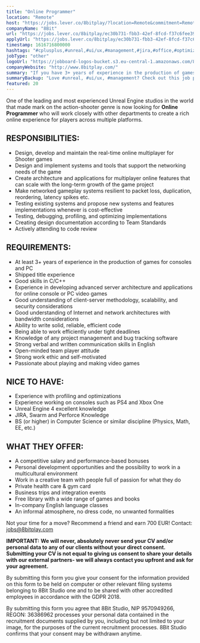 ```yaml
---
title: "Online Programmer"
location: "Remote"
host: "https://jobs.lever.co/8bitplay/?location=Remote&commitment=Remote"
companyName: "8Bit"
url: "https://jobs.lever.co/8bitplay/ec30b731-fbb3-42ef-8fcd-f37c6fee3988"
applyUrl: "https://jobs.lever.co/8bitplay/ec30b731-fbb3-42ef-8fcd-f37c6fee3988/apply"
timestamp: 1616716800000
hashtags: "#cplusplus,#unreal,#ui/ux,#management,#jira,#office,#optimization,#English"
jobType: "other"
logoUrl: "https://jobboard-logos-bucket.s3.eu-central-1.amazonaws.com/8bit"
companyWebsite: "http://www.8bitplay.com/"
summary: "If you have 3+ years of experience in the production of games for consoles and PC, 8Bit is looking for someone with your knowledge."
summaryBackup: "Love #unreal, #ui/ux, #management? Check out this job post!"
featured: 20
---
```


One of the leading and most experienced Unreal Engine studios in the world that made mark on the action-shooter genre is now looking for **Online Programmer** who will work closely with other departments to create a rich online experience for players across multiple platforms.

## RESPONSIBILITIES:

*   Design, develop and maintain the real-time online multiplayer for Shooter games
*   Design and implement systems and tools that support the networking needs of the game
*   Create architecture and applications for multiplayer online features that can scale with the long-term growth of the game project
*   Make networked gameplay systems resilient to packet loss, duplication, reordering, latency spikes etc.
*   Testing existing systems and propose new systems and features implementations whenever is cost-effective
*   Testing, debugging, profiling, and optimizing implementations
*   Creating design documentation according to Team Standards
*   Actively attending to code review

## REQUIREMENTS:

*   At least 3+ years of experience in the production of games for consoles and PC
*   Shipped title experience
*   Good skills in C/C++
*   Experience in developing advanced server architecture and applications for online console or PC video games
*   Good understanding of client-server methodology, scalability, and security considerations
*   Good understanding of Internet and network architectures with bandwidth considerations
*   Ability to write solid, reliable, efficient code
*   Being able to work efficiently under tight deadlines
*   Knowledge of any project management and bug tracking software
*   Strong verbal and written communication skills in English
*   Open-minded team player attitude
*   Strong work ethic and self-motivated
*   Passionate about playing and making video games

## NICE TO HAVE:

*   Experience with profiling and optimizations
*   Experience working on consoles such as PS4 and Xbox One
*   Unreal Engine 4 excellent knowledge
*   JIRA, Swarm and Perforce Knowledge
*   BS (or higher) in Computer Science or similar discipline (Physics, Math, EE, etc.)

## WHAT THEY OFFER:

*   A competitive salary and performance-based bonuses
*   Personal development opportunities and the possibility to work in a multicultural environment
*   Work in a creative team with people full of passion for what they do
*   Private health care & gym card
*   Business trips and integration events
*   Free library with a wide range of games and books
*   In-company English language classes
*   An informal atmosphere, no dress code, no unwanted formalities

Not your time for a move? Recommend a friend and earn 700 EUR! Contact: jobs@8bitplay.com

**IMPORTANT:** **We will never, absolutely never send your CV and/or personal data to any of our clients without your direct consent. Submitting your CV is not equal to giving us consent to share your details with our external partners- we will always contact you upfront and ask for your agreement.**

By submitting this form you give your consent for the information provided on this form to be held on computer or other relevant filing systems belonging to 8Bit Studio one and to be shared with other accredited employees in accordance with the GDPR 2018.

By submitting this form you agree that 8Bit Studio, NIP 9570949266, REGON: 36386962 processes your personal data contained in the recruitment documents supplied by you, including but not limited to your image, for the purposes of the current recruitment processes. 8Bit Studio confirms that your consent may be withdrawn anytime.
